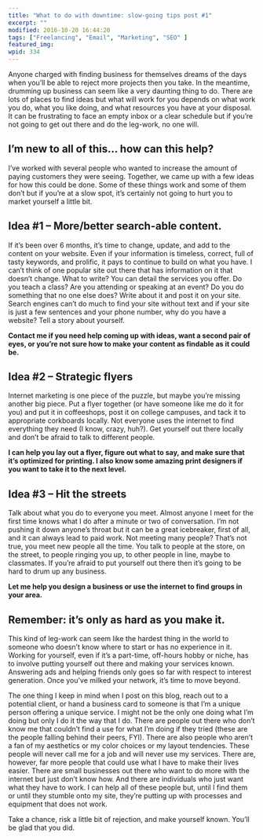 ```yaml
---
title: "What to do with downtime: slow-going tips post #1"
excerpt: ""
modified: 2016-10-20 16:44:20
tags: ["Freelancing", "Email", "Marketing", "SEO" ]
featured_img:
wpid: 334
---
```



Anyone charged with finding business for themselves dreams of the days when you’ll be able to reject more projects then you take. In the meantime, drumming up business can seem like a very daunting thing to do. There are lots of places to find ideas but what will work for you depends on what work you do, what you like doing, and what resources you have at your disposal. It can be frustrating to face an empty inbox or a clear schedule but if you’re not going to get out there and do the leg-work, no one will.

I’m new to all of this… how can this help?
------------------------------------------

I’ve worked with several people who wanted to increase the amount of paying customers they were seeing. Together, we came up with a few ideas for how this could be done. Some of these things work and some of them don’t but if you’re at a slow spot, it’s certainly not going to hurt you to market yourself a little bit.

Idea #1 – More/better search-able content.
------------------------------------------

If it’s been over 6 months, it’s time to change, update, and add to the content on your website. Even if your information is timeless, correct, full of tasty keywords, and prolific, it pays to continue to build on what you have. I can’t think of one popular site out there that has information on it that doesn’t change. What to write? You can detail the services you offer. Do you teach a class? Are you attending or speaking at an event? Do you do something that no one else does? Write about it and post it on your site. Search engines can’t do much to find your site without text and if your site is just a few sentences and your phone number, why do you have a website? Tell a story about yourself.

**Contact me if you need help coming up with ideas, want a second pair of eyes, or you’re not sure how to make your content as findable as it could be.**

Idea #2 – Strategic flyers
--------------------------

Internet marketing is one piece of the puzzle, but maybe you’re missing another big piece. Put a flyer together (or have someone like me do it for you) and put it in coffeeshops, post it on college campuses, and tack it to appropriate corkboards locally. Not everyone uses the internet to find everything they need (I know, crazy, huh?). Get yourself out there locally and don’t be afraid to talk to different people.

**I can help you lay out a flyer, figure out what to say, and make sure that it’s optimized for printing. I also know some amazing print designers if you want to take it to the next level.**

Idea #3 – Hit the streets
-------------------------

Talk about what you do to everyone you meet. Almost anyone I meet for the first time knows what I do after a minute or two of conversation. I’m not pushing it down anyone’s throat but it can be a great icebreaker, first of all, and it can always lead to paid work. Not meeting many people? That’s not true, you meet new people all the time. You talk to people at the store, on the street, to people ringing you up, to other people in line, maybe to classmates. If you’re afraid to put yourself out there then it’s going to be hard to drum up any business.

**Let me help you design a business or use the internet to find groups in your area.**

Remember: it’s only as hard as you make it.
-------------------------------------------

This kind of leg-work can seem like the hardest thing in the world to someone who doesn’t know where to start or has no experience in it. Working for yourself, even if it’s a part-time, off-hours hobby or niche, has to involve putting yourself out there and making your services known. Answering ads and helping friends only goes so far with respect to interest generation. Once you’ve milked your network, it’s time to move beyond.

The one thing I keep in mind when I post on this blog, reach out to a potential client, or hand a business card to someone is that I’m a unique person offering a unique service. I might not be the only one doing what I’m doing but only I do it the way that I do. There are people out there who don’t know me that couldn’t find a use for what I’m doing if they tried (these are the people falling behind their peers, FYI). There are also people who aren’t a fan of my aesthetics or my color choices or my layout tendencies. These people will never call me for a job and will never use my services. There are, however, far more people that could use what I have to make their lives easier. There are small businesses out there who want to do more with the internet but just don’t know how. And there are individuals who just want what they have to work. I can help all of these people but, until I find them or until they stumble onto my site, they’re putting up with processes and equipment that does not work.

Take a chance, risk a little bit of rejection, and make yourself known. You’ll be glad that you did.
